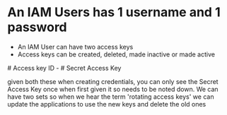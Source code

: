 # An IAM Users has 1 username and 1 password 
- An IAM User can have two access keys 
- Access keys can be created, deleted, made inactive or made active

# Access key ID - 
# Secret Access Key 

given both these when creating credentials, you can only see the Secret Access Key once when first given it so needs to be noted down. We can have two sets so when we hear the term 'rotating access keys' we can update the applications to use the new keys and delete the old ones


